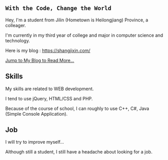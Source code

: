 `With the Code, Change the World`
------
Hey, I'm a student from Jilin (Hometown is Heilongjiang) Province, a colleager.

I'm currently in my third year of college and major in computer science and technology.

Here is my blog : https://shangjixin.com/

[Jump to My Blog to Read More...](https://shangjixin.com/about.html)

## Skills
My skills are related to WEB development.

I tend to use jQuery, HTML/CSS and PHP.

Because of the course of school, I can roughly to use C++, C#, Java (Simple Console Application).

## Job
I will try to improve myself...

Although still a student, I still have a headache about looking for a job.

<!--
**ShangJixin/ShangJixin** is a ✨ _special_ ✨ repository because its `README.md` (this file) appears on your GitHub profile.

Here are some ideas to get you started:

- 🔭 I’m currently working on ...
- 🌱 I’m currently learning ...
- 👯 I’m looking to collaborate on ...
- 🤔 I’m looking for help with ...
- 💬 Ask me about ...
- 📫 How to reach me: ...
- 😄 Pronouns: ...
- ⚡ Fun fact: ...
-->
